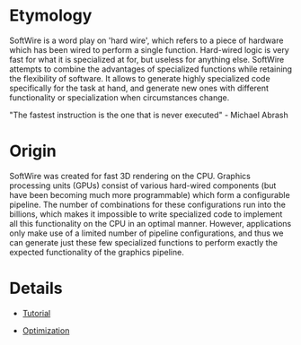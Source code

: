 # Etymology #

SoftWire is a word play on 'hard wire', which refers to a piece of hardware which has been wired to perform a single function. Hard-wired logic is very fast for what it is specialized at for, but useless for anything else. SoftWire attempts to combine the advantages of specialized functions while retaining the flexibility of software. It allows to generate highly specialized code specifically for the task at hand, and generate new ones with different functionality or specialization when circumstances change.

"The fastest instruction is the one that is never executed" - Michael Abrash

# Origin #

SoftWire was created for fast 3D rendering on the CPU. Graphics processing units (GPUs) consist of various hard-wired components (but have been becoming much more programmable) which form a configurable pipeline. The number of combinations for these configurations run into the billions, which makes it impossible to write specialized code to implement all this functionality on the CPU in an optimal manner. However, applications only make use of a limited number of pipeline configurations, and thus we can generate just these few specialized functions to perform exactly the expected functionality of the graphics pipeline.

# Details #

  * [Tutorial](Tutorial.md)

  * [Optimization](Optimization.md)